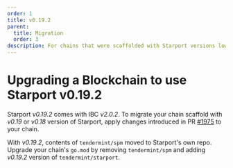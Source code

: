 ```yaml
---
order: 1
title: v0.19.2
parent:
  title: Migration
  order: 3
description: For chains that were scaffolded with Starport versions lower than v0.19.2, changes are required to use Starport v0.19.2. 
---
```


# Upgrading a Blockchain to use Starport v0.19.2

Starport _v0.19.2_ comes with IBC _v2.0.2_. To migrate your chain scaffold with _v0.19_ or _v0.18_ version of Starport, apply changes introduced in PR [#1975](https://github.com/ignite-hq/cli/pull/1975/files) to your chain.

With _v0.19.2_, contents of `tendermint/spm` moved to Starport's own repo. Upgrade your chain's `go.mod` by removing `tendermint/spm` and adding _v0.19.2_ version of `tendermint/starport`.
